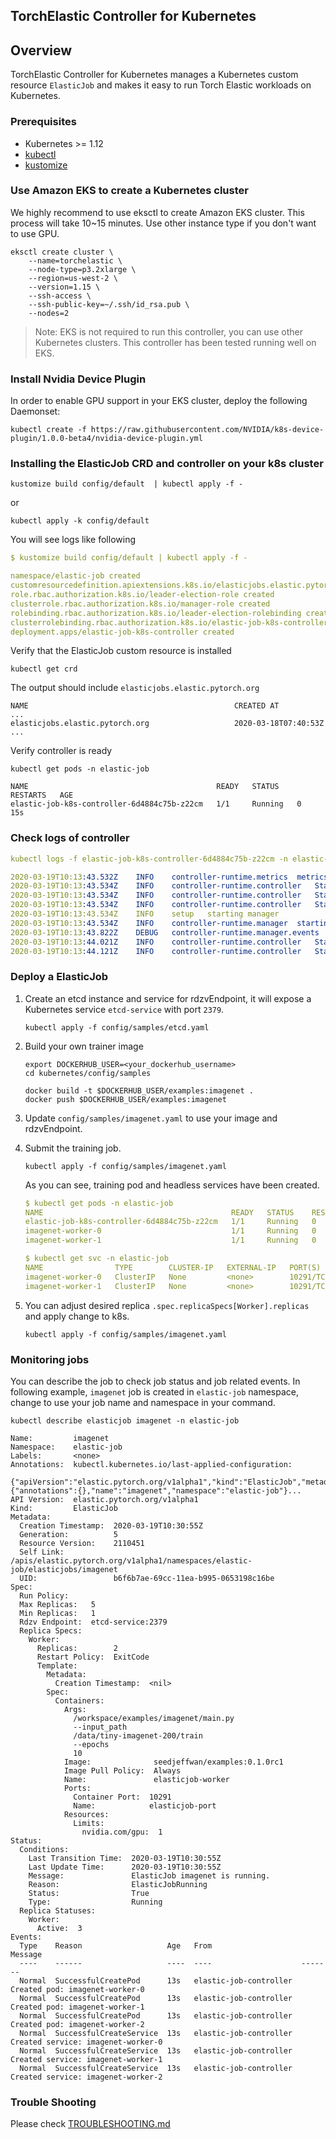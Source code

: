 ## TorchElastic Controller for Kubernetes

## Overview

TorchElastic Controller for Kubernetes manages a Kubernetes custom resource `ElasticJob` and makes it easy to
run Torch Elastic workloads on Kubernetes.   

### Prerequisites

- Kubernetes >= 1.12
- [kubectl](https://kubernetes.io/docs/tasks/tools/install-kubectl)
- [kustomize](https://github.com/kubernetes-sigs/kustomize/blob/master/docs/INSTALL.md)

### Use Amazon EKS to create a Kubernetes cluster

We highly recommend to use eksctl to create Amazon EKS cluster. This process will take 10~15 minutes. 
Use other instance type if you don't want to use GPU.   

```shell
eksctl create cluster \
    --name=torchelastic \
    --node-type=p3.2xlarge \
    --region=us-west-2 \
    --version=1.15 \
    --ssh-access \
    --ssh-public-key=~/.ssh/id_rsa.pub \
    --nodes=2
```

> Note: EKS is not required to run this controller, you can use other Kubernetes clusters. 
> This controller has been tested running well on EKS.

### Install Nvidia Device Plugin
In order to enable GPU support in your EKS cluster, deploy the following Daemonset:

```shell
kubectl create -f https://raw.githubusercontent.com/NVIDIA/k8s-device-plugin/1.0.0-beta4/nvidia-device-plugin.yml
```

### Installing the ElasticJob CRD and controller on your k8s cluster

```shell
kustomize build config/default  | kubectl apply -f -
```

or 
```shell
kubectl apply -k config/default
```

You will see logs like following

```yaml
$ kustomize build config/default | kubectl apply -f -

namespace/elastic-job created
customresourcedefinition.apiextensions.k8s.io/elasticjobs.elastic.pytorch.org created
role.rbac.authorization.k8s.io/leader-election-role created
clusterrole.rbac.authorization.k8s.io/manager-role created
rolebinding.rbac.authorization.k8s.io/leader-election-rolebinding created
clusterrolebinding.rbac.authorization.k8s.io/elastic-job-k8s-controller-rolebinding created
deployment.apps/elastic-job-k8s-controller created
```

Verify that the ElasticJob custom resource is installed

```shell
kubectl get crd
```

The output should include `elasticjobs.elastic.pytorch.org`

```
NAME                                              CREATED AT
...
elasticjobs.elastic.pytorch.org                   2020-03-18T07:40:53Z
...
```

Verify controller is ready 

```shell
kubectl get pods -n elastic-job

NAME                                          READY   STATUS    RESTARTS   AGE
elastic-job-k8s-controller-6d4884c75b-z22cm   1/1     Running   0          15s
```

### Check logs of controller

```yaml
kubectl logs -f elastic-job-k8s-controller-6d4884c75b-z22cm -n elastic-job

2020-03-19T10:13:43.532Z	INFO	controller-runtime.metrics	metrics server is starting to listen	{"addr": ":8080"}
2020-03-19T10:13:43.534Z	INFO	controller-runtime.controller	Starting EventSource	{"controller": "elasticjob", "source": "kind source: /, Kind="}
2020-03-19T10:13:43.534Z	INFO	controller-runtime.controller	Starting EventSource	{"controller": "elasticjob", "source": "kind source: /, Kind="}
2020-03-19T10:13:43.534Z	INFO	controller-runtime.controller	Starting EventSource	{"controller": "elasticjob", "source": "kind source: /, Kind="}
2020-03-19T10:13:43.534Z	INFO	setup	starting manager
2020-03-19T10:13:43.534Z	INFO	controller-runtime.manager	starting metrics server	{"path": "/metrics"}
2020-03-19T10:13:43.822Z	DEBUG	controller-runtime.manager.events	Normal	{"object": {"kind":"ConfigMap","namespace":"elastic-job","name":"controller-leader-election-helper","uid":"50269b8b-69ca-11ea-b995-0653198c16be","apiVersion":"v1","resourceVersion":"2107564"}, "reason": "LeaderElection", "message": "elastic-job-k8s-controller-6d4884c75b-z22cm_4cf549b7-3289-4285-8e64-647d067178bf became leader"}
2020-03-19T10:13:44.021Z	INFO	controller-runtime.controller	Starting Controller	{"controller": "elasticjob"}
2020-03-19T10:13:44.121Z	INFO	controller-runtime.controller	Starting workers	{"controller": "elasticjob", "worker count": 1}
```

### Deploy a ElasticJob

1. Create an etcd instance and service for rdzvEndpoint, it will expose a Kubernetes service `etcd-service` with port `2379`.
    ```
    kubectl apply -f config/samples/etcd.yaml
    ```

1. Build your own trainer image
    ```
    export DOCKERHUB_USER=<your_dockerhub_username>
    cd kubernetes/config/samples

    docker build -t $DOCKERHUB_USER/examples:imagenet .
    docker push $DOCKERHUB_USER/examples:imagenet
    ```

1. Update `config/samples/imagenet.yaml` to use your image and rdzvEndpoint.

1. Submit the training job.

    ```
    kubectl apply -f config/samples/imagenet.yaml
    ```

    As you can see, training pod and headless services have been created.
    ```yaml
    $ kubectl get pods -n elastic-job
    NAME                                          READY   STATUS    RESTARTS   AGE
    elastic-job-k8s-controller-6d4884c75b-z22cm   1/1     Running   0          11m
    imagenet-worker-0                             1/1     Running   0          5s
    imagenet-worker-1                             1/1     Running   0          5s

    $ kubectl get svc -n elastic-job
    NAME                TYPE        CLUSTER-IP   EXTERNAL-IP   PORT(S)     AGE
    imagenet-worker-0   ClusterIP   None         <none>        10291/TCP   34s
    imagenet-worker-1   ClusterIP   None         <none>        10291/TCP   34s
    ```

1. You can adjust desired replica `.spec.replicaSpecs[Worker].replicas` and apply change to k8s.
    ```
    kubectl apply -f config/samples/imagenet.yaml
    ```

### Monitoring jobs

You can describe the job to check job status and job related events.
In following example, `imagenet` job is created in `elastic-job` namespace, change to use your job name and namespace in your command.

```
kubectl describe elasticjob imagenet -n elastic-job

Name:         imagenet
Namespace:    elastic-job
Labels:       <none>
Annotations:  kubectl.kubernetes.io/last-applied-configuration:
                {"apiVersion":"elastic.pytorch.org/v1alpha1","kind":"ElasticJob","metadata":{"annotations":{},"name":"imagenet","namespace":"elastic-job"}...
API Version:  elastic.pytorch.org/v1alpha1
Kind:         ElasticJob
Metadata:
  Creation Timestamp:  2020-03-19T10:30:55Z
  Generation:          5
  Resource Version:    2110451
  Self Link:           /apis/elastic.pytorch.org/v1alpha1/namespaces/elastic-job/elasticjobs/imagenet
  UID:                 b6f6b7ae-69cc-11ea-b995-0653198c16be
Spec:
  Run Policy:
  Max Replicas:   5
  Min Replicas:   1
  Rdzv Endpoint:  etcd-service:2379
  Replica Specs:
    Worker:
      Replicas:        2
      Restart Policy:  ExitCode
      Template:
        Metadata:
          Creation Timestamp:  <nil>
        Spec:
          Containers:
            Args:
              /workspace/examples/imagenet/main.py
              --input_path
              /data/tiny-imagenet-200/train
              --epochs
              10
            Image:              seedjeffwan/examples:0.1.0rc1
            Image Pull Policy:  Always
            Name:               elasticjob-worker
            Ports:
              Container Port:  10291
              Name:            elasticjob-port
            Resources:
              Limits:
                nvidia.com/gpu:  1
Status:
  Conditions:
    Last Transition Time:  2020-03-19T10:30:55Z
    Last Update Time:      2020-03-19T10:30:55Z
    Message:               ElasticJob imagenet is running.
    Reason:                ElasticJobRunning
    Status:                True
    Type:                  Running
  Replica Statuses:
    Worker:
      Active:  3
Events:
  Type    Reason                   Age   From                    Message
  ----    ------                   ----  ----                    -------
  Normal  SuccessfulCreatePod      13s   elastic-job-controller  Created pod: imagenet-worker-0
  Normal  SuccessfulCreatePod      13s   elastic-job-controller  Created pod: imagenet-worker-1
  Normal  SuccessfulCreatePod      13s   elastic-job-controller  Created pod: imagenet-worker-2
  Normal  SuccessfulCreateService  13s   elastic-job-controller  Created service: imagenet-worker-0
  Normal  SuccessfulCreateService  13s   elastic-job-controller  Created service: imagenet-worker-1
  Normal  SuccessfulCreateService  13s   elastic-job-controller  Created service: imagenet-worker-2

```

### Trouble Shooting

Please check [TROUBLESHOOTING.md](./TROUBLESHOOTING.md)
